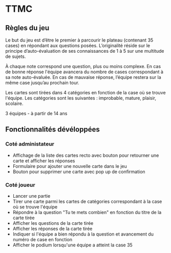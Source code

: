 # TTMC

## Règles du jeu
Le but du jeu est d’être le premier à parcourir le plateau (contenant 35 cases) en répondant aux questions posées.
L’originalité réside sur le principe d’auto-évaluation de ses connaissances de 1 à 5 sur une multitude de sujets.

À chaque note correspond une question, plus ou moins complexe.
En cas de bonne réponse l'équipe avancera du nombre de cases correspondant à sa note auto-évaluée.
En cas de mauvaise réponse, l’équipe restera sur la même case jusqu’au prochain tour.

Les cartes sont tirées dans 4 catégories en fonction de la case où se trouve l'équipe. Les catégories sont les suivantes : improbable, mature, plaisir, scolaire.

3 équipes - à partir de 14 ans



## Fonctionnalités dévéloppées

### Coté administateur
- Affichage de la liste des cartes recto avec bouton pour retourner une carte et afficher les réponses
- Formulaire pour ajouter une nouvelle carte dans le jeu
- Bouton pour supprimer une carte avec pop up de confirmation


### Coté joueur
- Lancer une partie 
- Tirer une carte parmi les cartes de catégories correspondant à la case où se trouve l'équipe
- Répondre à la question "Tu te mets combien" en fonction du titre de la carte tirée
- Afficher les questions de la carte tirée
- Afficher les réponses de la carte tirée 
- Indiquer si l'équipe a bien répondu à la question et avancement du numéro de case en fonction
- Afficher le podium lorsqu'une équipe a atteint la case 35
